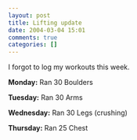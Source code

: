 ```yaml
---
layout: post
title: Lifting update
date: 2004-03-04 15:01
comments: true
categories: []
---
```

I forgot to log my workouts this week.

<b>Monday:</b>
Ran 30
Boulders

<b>Tuesday:</b>
Ran 30
Arms

<b>Wednesday:</b>
Ran 30
Legs (crushing)

<b>Thursday:</b>
Ran 25
Chest
